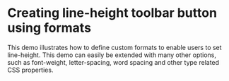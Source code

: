# Creating line-height toolbar button using formats

This demo illustrates how to define custom formats to enable users to set line-height. This demo can easily be extended with many other options, such as font-weight, letter-spacing, word spacing and other type related CSS properties.
